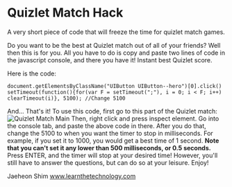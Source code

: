 # Quizlet Match Hack
A very short piece of code that will freeze the time for quizlet match games.

Do you want to be the best at Quizlet match out of all of your friends? Well then this is for you. All you have to do is copy and paste two lines of code in the javascript console, and there you have it! Instant best Quizlet score.

Here is the code:

	document.getElementsByClassName("UIButton UIButton--hero")[0].click()
	setTimeout(function(){for(var F = setTimeout(";"), i = 0; i < F; i++) clearTimeout(i)}, 5100); //Change 5100
	
And... That's it! To use this code, first go to this part of the Quizlet match:
![Quizlet Match Main](/home/jaeheon/Pictures/quizlet.png  "Make Everything Disappear!")
Then, right click and press inspect element. Go into the console tab, and paste the above code in there. After you do that, change the 5100 to when you want the timer to stop in milliseconds. For example, if you set it to 1000, you would get a best time of 1 second. **Note that you can't set it any lower than 500 milliseconds, or 0.5 seconds.**
Press ENTER, and the timer will stop at your desired time! However, you'll still have to answer the questions, but can do so at your leisure. Enjoy!

Jaeheon Shim
www.learnthetechnology.com